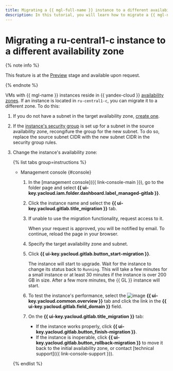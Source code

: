 ```yaml
---
title: Migrating a {{ mgl-full-name }} instance to a different availability zone
description: In this tutorial, you will learn how to migrate a {{ mgl-name }} instance to a different availability zone.
---
```


# Migrating a ru-central1-c instance to a different availability zone

{% note info %}

This feature is at the [Preview](../../../overview/concepts/launch-stages.md) stage and available upon request.

{% endnote %}

VMs with {{ mgl-name }} instances reside in {{ yandex-cloud }} [availability zones](../../../overview/concepts/geo-scope.md). If an instance is located in `ru-central1-c`, you can migrate it to a different zone. To do this:

1. If you do not have a subnet in the target availability zone, [create one](../../../vpc/operations/subnet-create.md).
1. If the [instance's security group](../configure-security-group.md) is set up for a subnet in the source availability zone, recongifure the group for the new subnet. To do so, replace the source subnet CIDR with the new subnet CIDR in the security group rules.
1. Change the instance's availability zone:

   {% list tabs group=instructions %}

   - Management console {#console}

      1. In the [management console]({{ link-console-main }}), go to the folder page and select **{{ ui-key.yacloud.iam.folder.dashboard.label_managed-gitlab }}**.
      1. Click the instance name and select the **{{ ui-key.yacloud.gitlab.title_migration }}** tab.
      1. If unable to use the migration functionality, request access to it.

         When your request is approved, you will be notified by email. To continue, reload the page in your browser.

      1. Specify the target availability zone and subnet.
      1. Click **{{ ui-key.yacloud.gitlab.button_start-migration }}**.

         The instance will start to upgrade. Wait for the instance to change its status back to `Running`. This will take a few minutes for a small instance or at least 30 minutes if the instance is over 200 GB in size. After a few more minutes, the {{ GL }} instance will start.

      1. To test the instance's performance, select the ![image](../../../_assets/console-icons/flag.svg) **{{ ui-key.yacloud.common.overview }}** tab and click the link in the **{{ ui-key.yacloud.gitlab.field_domain }}** field.
      1. On the **{{ ui-key.yacloud.gitlab.title_migration }}** tab:

         * If the instance works properly, click **{{ ui-key.yacloud.gitlab.button_finish-migration }}**.
         * If the instance is inoperable, click **{{ ui-key.yacloud.gitlab.button_rollback-migration }}** to move it back to the initial availability zone, or contact [technical support]({{ link-console-support }}).

   {% endlist %}
